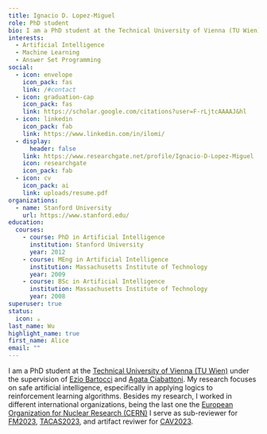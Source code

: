 ```yaml
---
title: Ignacio D. Lopez-Miguel
role: PhD student
bio: I am a PhD student at the Technical University of Vienna (TU Wien)
interests:
  - Artificial Intelligence
  - Machine Learning
  - Answer Set Programming
social:
  - icon: envelope
    icon_pack: fas
    link: /#contact
  - icon: graduation-cap
    icon_pack: fas
    link: https://scholar.google.com/citations?user=F-rLjtcAAAAJ&hl
  - icon: linkedin
    icon_pack: fab
    link: https://www.linkedin.com/in/ilomi/
  - display:
      header: false
    link: https://www.researchgate.net/profile/Ignacio-D-Lopez-Miguel
    icon: researchgate
    icon_pack: fab
  - icon: cv
    icon_pack: ai
    link: uploads/resume.pdf
organizations:
  - name: Stanford University
    url: https://www.stanford.edu/
education:
  courses:
    - course: PhD in Artificial Intelligence
      institution: Stanford University
      year: 2012
    - course: MEng in Artificial Intelligence
      institution: Massachusetts Institute of Technology
      year: 2009
    - course: BSc in Artificial Intelligence
      institution: Massachusetts Institute of Technology
      year: 2008
superuser: true
status:
  icon: ☕️
last_name: Wu
highlight_name: true
first_name: Alice
email: ""
---
```

I am a PhD student at the <a href="https://informatics.tuwien.ac.at/people/ignacio-lopez" target="_blank" rel="noopener"> Technical University of Vienna (TU Wien)</a> under the supervision of <a href="http://www.eziobartocci.com/" target="_blank" rel="noopener">Ezio Bartocci</a> and <a href="https://www.logic.at/staff/agata/" target="_blank" rel="noopener">Agata Ciabattoni</a>. My research focuses on safe artificial intelligence, especifically in applying logics to reinforcement learning algorithms. Besides my research, I worked in different international organizations, being the last one the <a href="https://home.cern/" target="_blank" rel="noopener">European Organization for Nuclear Research (CERN)</a>
I serve as sub-reviewer for <a href="https://fm2023.isp.uni-luebeck.de/" target="_blank" rel="noopener">FM2023</a>, <a href="https://etaps.org/2023/tacas" target="_blank" rel="noopener">TACAS2023</a>, and artifact reviwer for <a href="http://www.i-cav.org/2023/" target="_blank" rel="noopener">CAV2023</a>.